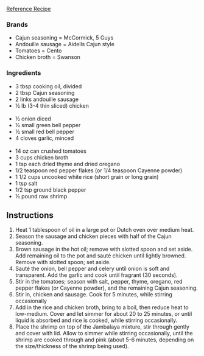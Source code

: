[Reference Recipe](https://cafedelites.com/jambalaya/ )

### Brands
- Cajun seasoning = McCormick, 5 Guys
- Andouille sausage = Aidells Cajun style
- Tomatoes = Cento
- Chicken broth = Swanson

### Ingredients
- 3 tbsp cooking oil, divided
- 2 tbsp Cajun seasoning
- 2 links andouille sausage
- ½ lb (3-4 thin sliced) chicken
<br></br>
- ½ onion diced
- ½ small green bell pepper
- ½ small red bell pepper
- 4 cloves garlic, minced
<br></br>
- 14 oz can crushed tomatoes
- 3 cups  chicken broth
- 1 tsp each dried thyme and dried oregano
- 1/2 teaspoon red pepper flakes (or 1/4 teaspoon Cayenne powder)
- 1 1/2 cups uncooked white rice (short grain or long grain)
- 1 tsp salt
- 1/2 tsp ground black pepper
- ½ pound raw shrimp

## Instructions

1. Heat 1 tablespoon of oil in a large pot or Dutch oven over medium heat.
2. Season the sausage and chicken pieces with half of the Cajun seasoning.
3. Brown sausage in the hot oil; remove with slotted spoon and set aside. Add remaining oil to the pot and sauté chicken until lightly browned. Remove with slotted spoon; set aside.
4. Sauté the onion, bell pepper and celery until onion is soft and transparent.  Add the garlic and cook until fragrant (30 seconds).
5. Stir in the tomatoes; season with salt, pepper, thyme, oregano, red pepper flakes (or Cayenne powder), and the remaining Cajun seasoning.
6. Stir in, chicken and sausage. Cook for 5 minutes, while stirring occasionally
7. Add in the rice and chicken broth, bring to a boil, then reduce heat to low-medium. Cover and let simmer for about 20 to 25 minutes, or until liquid is absorbed and rice is cooked, while stirring occasionally.
8. Place the shrimp on top of the Jambalaya mixture, stir through gently and cover with lid. Allow to simmer while stirring occasionally, until the shrimp are cooked through and pink (about 5-6 minutes, depending on the size/thickness of the shrimp being used).  